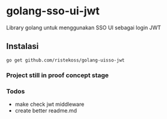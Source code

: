 # golang-sso-ui-jwt

Library golang untuk menggunakan SSO UI sebagai login JWT

## Instalasi

`go get github.com/ristekoss/golang-uisso-jwt`

### Project still in proof concept stage

### Todos

- make check jwt middleware
- create better readme.md
